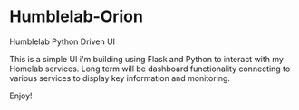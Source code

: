 # Humblelab-Orion
Humblelab Python Driven UI

This is a simple UI i'm building using Flask and Python to interact with my Homelab services. Long term will be dashboard functionality connecting to various services to display key information and monitoring. 

Enjoy!
